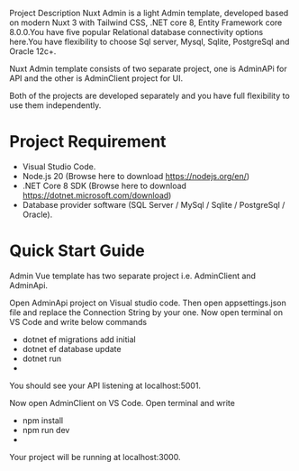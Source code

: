 Project Description
Nuxt Admin is a light Admin template, developed based on modern Nuxt 3 with Tailwind CSS, .NET core 8, Entity Framework core 8.0.0.You have five popular Relational database connectivity options here.You have flexibility to choose Sql server, Mysql, Sqlite, PostgreSql and Oracle 12c+.

Nuxt Admin template consists of two separate project, one is AdminAPi for API and the other is AdminClient project for UI.

Both of the projects are developed separately and you have full flexibility to use them independently.

# Project Requirement
- Visual Studio Code.
- Node.js 20 (Browse here to download https://nodejs.org/en/)
- .NET Core 8 SDK (Browse here to download https://dotnet.microsoft.com/download)
- Database provider software (SQL Server / MySql / Sqlite / PostgreSql / Oracle).

# Quick Start Guide
Admin Vue template has two separate project i.e. AdminClient and AdminApi.

Open AdminApi project on Visual studio code. Then open appsettings.json file and replace the Connection String by your one. Now open terminal on VS Code and write below commands

- dotnet ef migrations add initial
- dotnet ef database update
- dotnet run
- 
You should see your API listening at localhost:5001.

Now open AdminClient on VS Code. Open terminal and write

- npm install
- npm run dev
- 
Your project will be running at localhost:3000.
